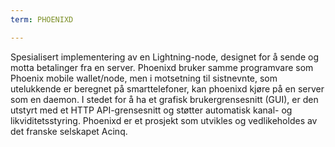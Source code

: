 ```yaml
---
term: PHOENIXD

---
```

Spesialisert implementering av en Lightning-node, designet for å sende og motta betalinger fra en server. Phoenixd bruker samme programvare som Phoenix mobile wallet/node, men i motsetning til sistnevnte, som utelukkende er beregnet på smarttelefoner, kan phoenixd kjøre på en server som en daemon. I stedet for å ha et grafisk brukergrensesnitt (GUI), er den utstyrt med et HTTP API-grensesnitt og støtter automatisk kanal- og likviditetsstyring. Phoenixd er et prosjekt som utvikles og vedlikeholdes av det franske selskapet Acinq.